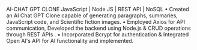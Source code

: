 AI-CHAT GPT CLONE
JavaScript | Node JS | REST API | NoSQL
• Created an AI Chat GPT Clone capable of generating paragraphs, summaries, JavaScript code, and Scientific fiction images.
• Employed Axios for API communication, Developed the backend using Node.js & CRUD operations through REST APIs .
• Incorporated Bcrypt for authentication & Integrated Open AI's API for AI functionality and implemented.

